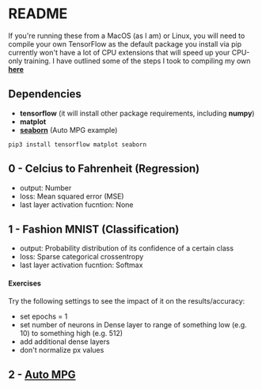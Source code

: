 # README
If you're running these from a MacOS (as I am) or Linux, you will need to compile your own TensorFlow as the default package you install via pip currently won't have a lot of CPU extensions that will speed up your CPU-only training.  I have outlined some of the steps I took to compiling my own [**here**](https://gist.github.com/Neutrollized/6a409146fcf02438852c27633a031d0f)

## Dependencies
- **tensorflow** (it will install other package requirements, including **numpy**)
- **matplot**
- [**seaborn**](https://seaborn.pydata.org/) (Auto MPG example)

`pip3 install tensorflow matplot seaborn`


## 0 - Celcius to Fahrenheit (Regression)
- output: Number
- loss: Mean squared error (MSE)
- last layer activation fucntion: None


## 1 - Fashion MNIST (Classification)
- output: Probability distribution of its confidence of a certain class
- loss: Sparse categorical crossentropy
- last layer activation fucntion: Softmax

#### Exercises
Try the following settings to see the impact of it on the results/accuracy:
- set epochs = 1
- set number of neurons in Dense layer to range of something low (e.g. 10) to something high (e.g. 512)
- add additional dense layers
- don't normalize px values 


## 2 - [Auto MPG](https://www.youtube.com/watch?v=-vHQub0NXI4&ab_channel=TensorFlow)

